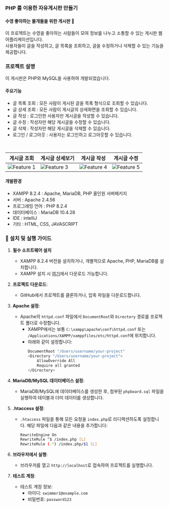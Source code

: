 ### PHP 를 이용한 자유게시판 만들기
#### 수영 좋아하는 물개들을 위한 게시판 🦭

이 프로젝트는 수영을 좋아하는 사람들이 모여 정보를 나누고 소통할 수 있는 게시판 웹 어플리케이션입니다. <br>
사용자들이 글을 작성하고, 글 목록을 조회하고, 글을 수정하거나 삭제할 수 있는 기능을 제공합니다.

### 프로젝트 설명

이 게시판은 PHP와 MySQL을 사용하여 개발되었습니다.

#### 주요기능
- 글 목록 조회 : 모든 사람이 게시된 글을 목록 형식으로 조회할 수 있습니다.
- 글 상세 조회 : 모든 사람이 게시글의 상세화면을 조회할 수 있습니다.
- 글 작성 : 로그인한 사용자만 게시글을 작성할 수 있습니다.
- 글 수정 : 작성자만 해당 게시글을 수정할 수 있습니다.
- 글 삭제 : 작성자만 해당 게시글을 삭제할 수 있습니다.
- 로그인 / 로그아웃 : 사용자는 로그인하고 로그아웃할 수 있습니다.

<br>

| 게시글 조회                                     |  게시글 상세보기                                      |게시글 작성                                      | 게시글 수정                                      |
|-----------------------------------------------|-----------------------------------------------|-----------------------------------------------|-----------------------------------------------|
| ![Feature 1](https://github.com/user-attachments/assets/5a6f507b-2072-47c4-b9e6-8118b43edfdb) | ![Feature 3](https://github.com/user-attachments/assets/bf3bd282-ec48-412f-9432-3c0a86df3002) | ![Feature 4](https://github.com/user-attachments/assets/ec28a453-fda1-4b4e-92a1-66b1b19994f6)| ![Feature 5](https://github.com/user-attachments/assets/f4b8c1f1-b050-4e1f-8cd0-6a338f1f3c96)

#### 개발환경
- XAMPP 8.2.4 : Apache, MariaDB, PHP 올인원 서버패키지
- 서버 : Apache 2.4.56
- 프로그래밍 언어 : PHP 8.2.4
- 데이터베이스 : MariaDB 10.4.28
- IDE : intelliJ
- 기타 : HTML, CSS, JAVASCRIPT

### 📄 설치 및 실행 가이드
1. **필수 소프트웨어 설치**
   - XAMPP 8.2.4 버전을 설치하거나, 개별적으로 Apache, PHP, MariaDB를 설치합니다.
   - XAMPP 설치 시 [여기](https://www.apachefriends.org/)에서 다운로드 가능합니다.
   
2. **프로젝트 다운로드**:
   - GitHub에서 프로젝트를 클론하거나, 압축 파일을 다운로드합니다.

3. **Apache 설정**:
   - Apache의 `httpd.conf` 파일에서 `DocumentRoot`와 `Directory` 경로를 프로젝트 폴더로 수정합니다.
     - XAMPP에서는 보통 `C:\xampp\apache\conf\httpd.conf` 또는 `/Applications/XAMPP/xamppfiles/etc/httpd.conf`에 위치합니다.
     - 아래와 같이 설정합니다:
       ```bash
       DocumentRoot "/Users/username/your-project"
       <Directory "/Users/username/your-project">
           AllowOverride All
           Require all granted
       </Directory>
       ```

4. **MariaDB/MySQL 데이터베이스 설정**:
   - MariaDB/MySQL에 데이터베이스를 생성한 후, 첨부된 `phpboard.sql` 파일을 실행하여 테이블과 더미 데이터를 생성합니다.
     
5. **.htaccess 설정**:
   - `.htaccess` 파일을 통해 모든 요청을 `index.php`로 리디렉션하도록 설정합니다. 해당 파일에 다음과 같은 내용을 추가합니다:
     ```bash
     RewriteEngine On
     RewriteRule ^$ /index.php [L]
     RewriteRule (.*) /index.php/$1 [L]
     ```
6. **브라우저에서 실행**:
   - 브라우저를 열고 `http://localhost`로 접속하여 프로젝트를 실행합니다.
  
7. **테스트 계정**:
   - 테스트 계정 정보:
     - 아이디: `swimmer1@example.com`
     - 비밀번호: `password123`





